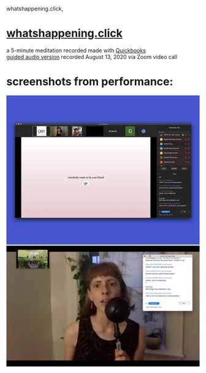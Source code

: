 # 
whatshappening.click, 


# [whatshappening.click](http://whatshappening.click)
a 5-minute meditation recorded made with [Quickbooks](http://quick-books.biz)
<br />
[guided audio version](whatshappening.click/jenny) recorded August 13, 2020 via Zoom video call

#  screenshots from performance:
![performance](images/jenny.jpg)
<br />
![performance](images/med3.png)
